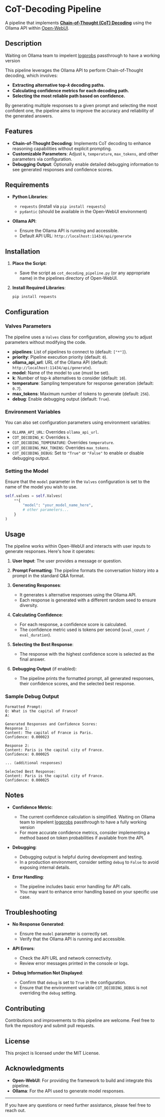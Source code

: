 
# CoT-Decoding Pipeline

A pipeline that implements **[Chain-of-Thought (CoT) Decoding](https://arxiv.org/abs/2402.10200)** using the Ollama API within [Open-WebUI](https://github.com/open-webui/open-webui).

## Description

Waiting on Ollama team to impelent [logprobs](https://github.com/ollama/ollama/pull/1640) passthrough to have a working version

This pipeline leverages the Ollama API to perform Chain-of-Thought decoding, which involves:

- **Extracting alternative top-𝑘 decoding paths.**
- **Calculating confidence metrics for each decoding path.**
- **Selecting the most reliable path based on confidence.**

By generating multiple responses to a given prompt and selecting the most confident one, the pipeline aims to improve the accuracy and reliability of the generated answers.

## Features

- **Chain-of-Thought Decoding**: Implements CoT decoding to enhance reasoning capabilities without explicit prompting.
- **Customizable Parameters**: Adjust `k`, `temperature`, `max_tokens`, and other parameters via configuration.
- **Debugging Output**: Optionally enable detailed debugging information to see generated responses and confidence scores.

## Requirements

- **Python Libraries**:
  - `requests` (install via `pip install requests`)
  - `pydantic` (should be available in the Open-WebUI environment)

- **Ollama API**:
  - Ensure the Ollama API is running and accessible.
  - Default API URL: `http://localhost:11434/api/generate`

## Installation

1. **Place the Script**:

   - Save the script as `cot_decoding_pipeline.py` (or any appropriate name) in the pipelines directory of Open-WebUI.

2. **Install Required Libraries**:

   ```bash
   pip install requests
   ```

## Configuration

### Valves Parameters

The pipeline uses a `Valves` class for configuration, allowing you to adjust parameters without modifying the code.

- **pipelines**: List of pipelines to connect to (default: `["*"]`).
- **priority**: Pipeline execution priority (default: `0`).
- **ollama_api_url**: URL of the Ollama API (default: `http://localhost:11434/api/generate`).
- **model**: Name of the model to use (must be set).
- **k**: Number of top-k alternatives to consider (default: `10`).
- **temperature**: Sampling temperature for response generation (default: `0.7`).
- **max_tokens**: Maximum number of tokens to generate (default: `256`).
- **debug**: Enable debugging output (default: `True`).

### Environment Variables

You can also set configuration parameters using environment variables:

- `OLLAMA_API_URL`: Overrides `ollama_api_url`.
- `COT_DECODING_K`: Overrides `k`.
- `COT_DECODING_TEMPERATURE`: Overrides `temperature`.
- `COT_DECODING_MAX_TOKENS`: Overrides `max_tokens`.
- `COT_DECODING_DEBUG`: Set to `"True"` or `"False"` to enable or disable debugging output.

### Setting the Model

Ensure that the `model` parameter in the `Valves` configuration is set to the name of the model you wish to use.

```python
self.valves = self.Valves(
    **{
        "model": "your_model_name_here",
        # other parameters...
    }
)
```

## Usage

The pipeline works within Open-WebUI and interacts with user inputs to generate responses. Here's how it operates:

1. **User Input**: The user provides a message or question.

2. **Prompt Formatting**: The pipeline formats the conversation history into a prompt in the standard Q&A format.

3. **Generating Responses**:

   - It generates `k` alternative responses using the Ollama API.
   - Each response is generated with a different random seed to ensure diversity.

4. **Calculating Confidence**:

   - For each response, a confidence score is calculated.
   - The confidence metric used is tokens per second (`eval_count / eval_duration`).

5. **Selecting the Best Response**:

   - The response with the highest confidence score is selected as the final answer.

6. **Debugging Output** (if enabled):

   - The pipeline prints the formatted prompt, all generated responses, their confidence scores, and the selected best response.

### Sample Debug Output

```
Formatted Prompt:
Q: What is the capital of France?
A:

Generated Responses and Confidence Scores:
Response 1:
Content: The capital of France is Paris.
Confidence: 0.000023

Response 2:
Content: Paris is the capital city of France.
Confidence: 0.000025

... (additional responses)

Selected Best Response:
Content: Paris is the capital city of France.
Confidence: 0.000025
```

## Notes

- **Confidence Metric**:

  - The current confidence calculation is simplified. Waiting on Ollama team to impelent [logprobs](https://github.com/ollama/ollama/pull/1640) passthrough to have a fully working version
  - For more accurate confidence metrics, consider implementing a method based on token probabilities if available from the API.

- **Debugging**:

  - Debugging output is helpful during development and testing.
  - In a production environment, consider setting `debug` to `False` to avoid exposing internal details.

- **Error Handling**:

  - The pipeline includes basic error handling for API calls.
  - You may want to enhance error handling based on your specific use case.

## Troubleshooting

- **No Response Generated**:

  - Ensure the `model` parameter is correctly set.
  - Verify that the Ollama API is running and accessible.

- **API Errors**:

  - Check the API URL and network connectivity.
  - Review error messages printed in the console or logs.

- **Debug Information Not Displayed**:

  - Confirm that `debug` is set to `True` in the configuration.
  - Ensure that the environment variable `COT_DECODING_DEBUG` is not overriding the `debug` setting.

## Contributing

Contributions and improvements to this pipeline are welcome. Feel free to fork the repository and submit pull requests.

## License

This project is licensed under the MIT License.

## Acknowledgments

- **Open-WebUI**: For providing the framework to build and integrate this pipeline.
- **Ollama**: For the API used to generate model responses.

---

If you have any questions or need further assistance, please feel free to reach out.

